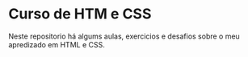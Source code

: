 # Curso de HTM e CSS
<div>
  <p color="red"> Neste repositorio há algums aulas, exercicios e desafios sobre o meu apredizado em HTML e CSS. </p>
</div>
  




